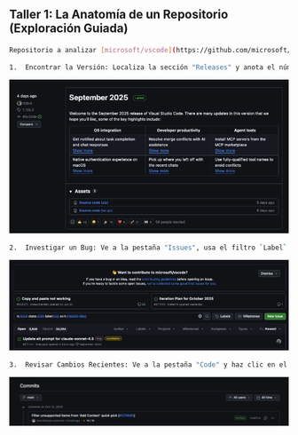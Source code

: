 ## Taller 1: La Anatomía de un Repositorio (Exploración Guiada)

```bash
Repositorio a analizar [microsoft/vscode](https://github.com/microsoft/vscode).
```

```bash
1.  Encontrar la Versión: Localiza la sección "Releases" y anota el número de la última versión.
```

<p align="center">
  <img src="./img/answer-01.png" alt="answer-01ß" width="800">
</p>


```bash
2.  Investigar un Bug: Ve a la pestaña "Issues", usa el filtro `Label` y encuentra un `bug` abierto.
```

<p align="center">
  <img src="./img/answer-02.png" alt="answer-01ß" width="800">
</p>


```bash
3.  Revisar Cambios Recientes: Ve a la pestaña "Code" y haz clic en el historial de "commits". ¿Quién hizo el último cambio en la rama principal?
```

<p align="center">
  <img src="./img/answer-03.png" alt="answer-01ß" width="800">
</p>